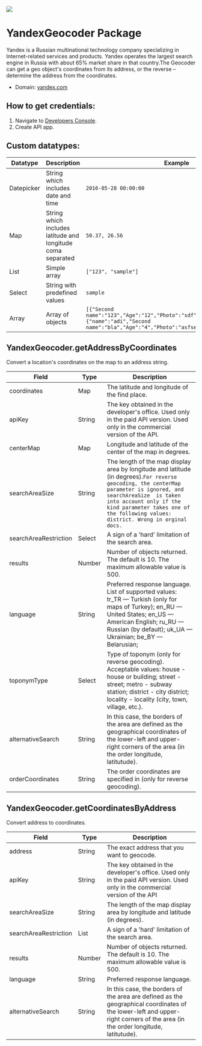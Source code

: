 [![](https://scdn.rapidapi.com/RapidAPI_banner.png)](https://rapidapi.com/package/Yandex/functions?utm_source=RapidAPIGitHub_YandexFunctions&utm_medium=button&utm_content=RapidAPI_GitHub)

# YandexGeocoder Package
Yandex is a Russian multinational technology company specializing in Internet-related services and products. Yandex operates the largest search engine in Russia with about 65% market share in that country.The Geocoder can get a geo object's coordinates from its address, or the reverse – determine the address from the coordinates.
* Domain: [yandex.com](https://yandex.com)



## How to get credentials:
1. Navigate to [Developers Console](https://developer.tech.yandex.com/keys).
2. Create API app.

## Custom datatypes:
  |Datatype|Description|Example
  |--------|-----------|----------
  |Datepicker|String which includes date and time|```2016-05-28 00:00:00```
  |Map|String which includes latitude and longitude coma separated|```50.37, 26.56```
  |List|Simple array|```["123", "sample"]```
  |Select|String with predefined values|```sample```
  |Array|Array of objects|```[{"Second name":"123","Age":"12","Photo":"sdf","Draft":"sdfsdf"},{"name":"adi","Second name":"bla","Age":"4","Photo":"asfserwe","Draft":"sdfsdf"}] ```

## YandexGeocoder.getAddressByCoordinates
Convert a location's coordinates on the map to an address string.

| Field      | Type       | Description
|------------|------------|----------
| coordinates| Map        | The latitude and longitude of the find place.
| apiKey     | String| The key obtained in the developer's office. Used only in the paid API version. Used only in the commercial version of the API.
| centerMap         | Map        | Longitude and latitude of the center of the map in degrees.
| searchAreaSize        | String     | The length of the map display area by longitude and latitude (in degrees).```For reverse geocoding, the centerMap parameter is ignored, and searchAreaSize  is taken into account only if the kind parameter takes one of the following values: district. Wrong in orginal docs. ```
| searchAreaRestriction       | Select     | A sign of a 'hard' limitation of the search area.
| results    | Number     | Number of objects returned. The default is 10. The maximum allowable value is 500.
| language       | String     | Preferred response language. List of supported values: tr_TR — Turkish (only for maps of Turkey); en_RU — United States; en_US — American English; ru_RU — Russian (by default); uk_UA — Ukrainian; be_BY — Belarusian;
| toponymType       | Select     | Type of toponym (only for reverse geocoding). Acceptable values: house - house or building; street - street; metro - subway station; district - city district; locality - locality (city, town, village, etc.).
| alternativeSearch   | String | In this case, the borders of the area are defined as the geographical coordinates of the lower-left and upper-right corners of the area (in the order longitude, latitutude).
| orderCoordinates   | String | The order coordinates are specified in (only for reverse geocoding).

## YandexGeocoder.getCoordinatesByAddress
Convert address to coordinates.

| Field   | Type       | Description
|---------|------------|----------
| address | String     | The exact address that you want to geocode.
| apiKey  | String| The key obtained in the developer's office. Used only in the paid API version. Used only in the commercial version of the API
| searchAreaSize     | String     | The length of the map display area by longitude and latitude (in degrees).
| searchAreaRestriction    | List     | A sign of a 'hard' limitation of the search area.
| results | Number     | Number of objects returned. The default is 10. The maximum allowable value is 500.
| language    | String     | Preferred response language.
| alternativeSearch   | String | In this case, the borders of the area are defined as the geographical coordinates of the lower-left and upper-right corners of the area (in the order longitude, latitutude).
